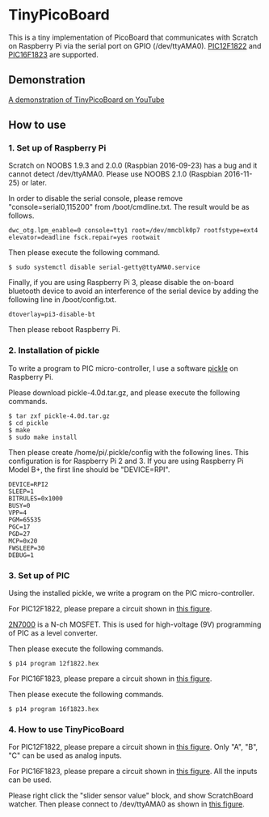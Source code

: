 # TinyPicoBoard

This is a tiny implementation of PicoBoard that communicates with Scratch on Raspberry Pi via the serial port on GPIO (/dev/ttyAMA0). 
[PIC12F1822](http://www.digikey.com/product-detail/en/microchip-technology/PIC12F1822-I-P/PIC12F1822-I-P-ND/2258573 "PIC12F1822")
and
[PIC16F1823](http://www.digikey.com/product-detail/en/microchip-technology/PIC16F1823-I-P/PIC16F1823-I-P-ND/2258579 "PIC16F1823")
are supported.


## Demonstration

[A demonstration of TinyPicoBoard on YouTube](https://www.youtube.com/watch?v=zczEgQNWSyQ "A demonstration of TinyPicoBoard on YouTube")



## How to use

### 1. Set up of Raspberry Pi

Scratch on NOOBS 1.9.3 and 2.0.0 (Raspbian 2016-09-23) has a bug and it cannot detect /dev/ttyAMA0. Please use NOOBS 2.1.0 (Raspbian 2016-11-25) or later.

In order to disable the serial console, please remove "console=serial0,115200" from /boot/cmdline.txt. The result would be as follows.

```
dwc_otg.lpm_enable=0 console=tty1 root=/dev/mmcblk0p7 rootfstype=ext4 elevator=deadline fsck.repair=yes rootwait
```

Then please execute the following command.

```
$ sudo systemctl disable serial-getty@ttyAMA0.service
```

Finally, if you are using Raspberry Pi 3, please disable the on-board bluetooth device to avoid an interference of the serial device by adding the following line in /boot/config.txt.

```
dtoverlay=pi3-disable-bt
```

Then please reboot Raspberry Pi.


### 2. Installation of pickle

To write a program to PIC micro-controller, I use a software [pickle](https://wiki.kewl.org/dokuwiki/projects:pickle "pickle") on Raspberry Pi.

Please download pickle-4.0d.tar.gz, and please execute the following commands.

```
$ tar zxf pickle-4.0d.tar.gz
$ cd pickle
$ make
$ sudo make install
```

Then please create /home/pi/.pickle/config with the following lines. This configuration is for Raspberry Pi 2 and 3. If you are using Raspberry Pi Model B+, the first line should be "DEVICE=RPI".

```
DEVICE=RPI2
SLEEP=1
BITRULES=0x1000
BUSY=0
VPP=4
PGM=65535
PGC=17
PGD=27
MCP=0x20
FWSLEEP=30
DEBUG=1
```


### 3. Set up of PIC

Using the installed pickle, we write a program on the PIC micro-controller.

For PIC12F1822, please prepare a circuit shown in [this figure](https://2.bp.blogspot.com/-bS5xsVonnr0/WAnljXMbn3I/AAAAAAAAE38/ncv8KZARBJwUEn8usSqQ8ekira3MThHAwCLcB/s1600/PicProgrammingNMOS_12f1822-e.png "Circuit for PIC12F1822").


[2N7000](http://www.digikey.com/product-detail/en/fairchild-semiconductor/2N7000/2N7000FS-ND/244278 "2N7000")
is a N-ch MOSFET. This is used for high-voltage (9V) programming of PIC as a level converter.

Then please execute the following commands.

```
$ p14 program 12f1822.hex
```

For PIC16F1823, please prepare a circuit shown in [this figure](https://2.bp.blogspot.com/-5P1uI1Bv-gs/WAnlkuIkQFI/AAAAAAAAE4A/oqi7fX-U4do1yTnh_cVAEtsVu3eFk8HRACLcB/s1600/PicProgrammingNMOS_16f1823-e.png "Circuit for PIC16F1823"). 

Then please execute the following commands.

```
$ p14 program 16f1823.hex
```


### 4. How to use TinyPicoBoard

For PIC12F1822, please prepare a circuit shown in [this figure](https://3.bp.blogspot.com/-6vmyDYdPa4M/WAnpobq7nYI/AAAAAAAAE4Q/XTh45Nan7xg9fjyDROl3NypAq9jMz5l1QCLcB/s1600/HowToUse12f1822.png "How to use PIC12F1822"). Only "A", "B", "C" can be used as analog inputs.

For PIC16F1823, please prepare a circuit shown in [this figure](https://4.bp.blogspot.com/-8ebGp4wgwns/WAnpoR7wsdI/AAAAAAAAE4M/yF0oLhvu7CEfbZ2BaFJs0520sYSFzRXHgCLcB/s1600/HowToUse16f1823.png "How to use PIC16F1823"). All the inputs can be used.

Please right click the "slider sensor value" block, and show ScratchBoard watcher. Then please connect to /dev/ttyAMA0 as shown in [this figure](https://2.bp.blogspot.com/-wbSVyw2vh7g/WAnrb3HAIwI/AAAAAAAAE4U/9BRvERE-lxQrwVTfKuYsKLba149MpqZLACLcB/s1600/HowToConnect.png "How to connect").
